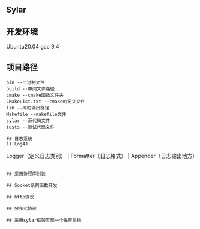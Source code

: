 ## Sylar

## 开发环境
Ubuntu20.04
gcc 9.4

## 项目路径
```
bin --二进制文件
build --中间文件路径
cmake --cmake函数文件夹
CMakeList.txt --cmake的定义文件
lib --库的输出路径
Makefile --makefile文件
sylar --源代码文件
tests --测试代码文件

## 日志系统
1) Log4J
```
  Logger（定义日志类别）
     |
              Formatter（日志格式）
     |
  Appender（日志输出地方）
```

## 采用协程库封装

## Socket系列函数开发

## http协议

## 分布式协议

## 采用sylar框架实现一个推荐系统
